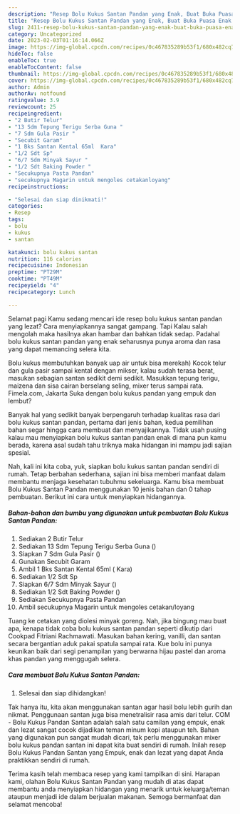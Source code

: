 ```yaml
---
description: "Resep Bolu Kukus Santan Pandan yang Enak, Buat Buka Puasa Enak Banget"
title: "Resep Bolu Kukus Santan Pandan yang Enak, Buat Buka Puasa Enak Banget"
slug: 2411-resep-bolu-kukus-santan-pandan-yang-enak-buat-buka-puasa-enak-banget
category: Uncategorized
date: 2023-02-03T01:16:14.066Z
image: https://img-global.cpcdn.com/recipes/0c467835289b53f1/680x482cq70/bolu-kukus-santan-pandan-foto-resep-utama.jpg
hideToc: false
enableToc: true
enableTocContent: false
thumbnail: https://img-global.cpcdn.com/recipes/0c467835289b53f1/680x482cq70/bolu-kukus-santan-pandan-foto-resep-utama.jpg
cover: https://img-global.cpcdn.com/recipes/0c467835289b53f1/680x482cq70/bolu-kukus-santan-pandan-foto-resep-utama.jpg
author: Admin
authorAv: notfound
ratingvalue: 3.9
reviewcount: 25
recipeingredient:
- "2 Butir Telur"
- "13 Sdm Tepung Terigu Serba Guna "
- "7 Sdm Gula Pasir "
- "Secubit Garam"
- "1 Bks Santan Kental 65ml  Kara"
- "1/2 Sdt Sp"
- "6/7 Sdm Minyak Sayur "
- "1/2 Sdt Baking Powder "
- "Secukupnya Pasta Pandan"
- "secukupnya Magarin untuk mengoles cetakanloyang"
recipeinstructions:

- "Selesai dan siap dinikmati!"
categories:
- Resep
tags:
- bolu
- kukus
- santan

katakunci: bolu kukus santan 
nutrition: 116 calories
recipecuisine: Indonesian
preptime: "PT29M"
cooktime: "PT49M"
recipeyield: "4"
recipecategory: Lunch

---
```



Selamat pagi Kamu sedang mencari ide resep bolu kukus santan pandan yang lezat? Cara menyiapkannya sangat gampang. Tapi Kalau salah mengolah maka hasilnya akan hambar dan bahkan tidak sedap. Padahal bolu kukus santan pandan yang enak seharusnya punya aroma dan rasa yang dapat memancing selera kita.


Bolu kukus membutuhkan banyak uap air untuk bisa merekah) Kocok telur dan gula pasir sampai kental dengan mikser, kalau sudah terasa berat, masukan sebagian santan sedikit demi sedikit. Masukkan tepung terigu, maizena dan sisa cairan berselang seling, mixer terus sampai rata. Fimela.com, Jakarta Suka dengan bolu kukus pandan yang empuk dan lembut?

Banyak hal yang sedikit banyak berpengaruh terhadap kualitas rasa dari bolu kukus santan pandan, pertama dari jenis bahan, kedua pemilihan bahan segar hingga cara membuat dan menyajikannya. Tidak usah pusing kalau mau menyiapkan bolu kukus santan pandan enak di mana pun kamu berada, karena asal sudah tahu triknya maka hidangan ini mampu jadi sajian spesial.


Nah, kali ini kita coba, yuk, siapkan bolu kukus santan pandan sendiri di rumah. Tetap berbahan sederhana, sajian ini bisa memberi manfaat dalam membantu menjaga kesehatan tubuhmu sekeluarga. Kamu bisa membuat Bolu Kukus Santan Pandan menggunakan 10 jenis bahan dan 0 tahap pembuatan. Berikut ini cara untuk menyiapkan hidangannya.

<!--inarticleads1-->

##### Bahan-bahan dan bumbu yang digunakan untuk pembuatan Bolu Kukus Santan Pandan:

1. Sediakan 2 Butir Telur
1. Sediakan 13 Sdm Tepung Terigu Serba Guna ()
1. Siapkan 7 Sdm Gula Pasir ()
1. Gunakan Secubit Garam
1. Ambil 1 Bks Santan Kental 65ml ( Kara)
1. Sediakan 1/2 Sdt Sp
1. Siapkan 6/7 Sdm Minyak Sayur ()
1. Sediakan 1/2 Sdt Baking Powder ()
1. Sediakan Secukupnya Pasta Pandan
1. Ambil secukupnya Magarin untuk mengoles cetakan/loyang


Tuang ke cetakan yang diolesi minyak goreng. Nah, jika bingung mau buat apa, kenapa tidak coba bolu kukus santan pandan seperti dikutip dari Cookpad Fitriani Rachmawati. Masukan bahan kering, vanilli, dan santan secara bergantian aduk pakai spatula sampai rata. Kue bolu ini punya keunikan baik dari segi penampilan yang berwarna hijau pastel dan aroma khas pandan yang menggugah selera. 

<!--inarticleads2-->

##### Cara membuat Bolu Kukus Santan Pandan:


1. Selesai dan siap dihidangkan!

Tak hanya itu, kita akan menggunakan santan agar hasil bolu lebih gurih dan nikmat. Penggunaan santan juga bisa menetralisir rasa amis dari telur. COM - Bolu Kukus Pandan Santan adalah salah satu camilan yang empuk, enak dan lezat sangat cocok dijadikan teman minum kopi ataupun teh. Bahan yang digunakan pun sangat mudah dicari, tak perlu menggunakan mixer bolu kukus pandan santan ini dapat kita buat sendiri di rumah. Inilah resep Bolu Kukus Pandan Santan yang Empuk, enak dan lezat yang dapat Anda praktikkan sendiri di rumah. 

Terima kasih telah membaca resep yang kami tampilkan di sini. Harapan kami, olahan Bolu Kukus Santan Pandan yang mudah di atas dapat membantu anda menyiapkan hidangan yang menarik untuk keluarga/teman ataupun menjadi ide dalam berjualan makanan. Semoga bermanfaat dan selamat mencoba!
